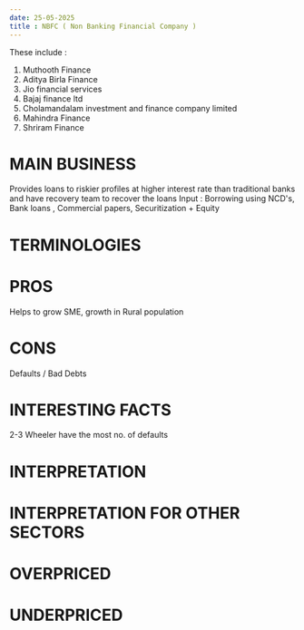 ```yaml
---
date: 25-05-2025
title : NBFC ( Non Banking Financial Company )
---
```


These include : 

1. Muthooth Finance 
2. Aditya Birla Finance
3. Jio financial services
4. Bajaj finance ltd
5. Cholamandalam investment and finance company limited
6. Mahindra Finance 
7. Shriram Finance 

# MAIN BUSINESS 
Provides loans to riskier profiles at higher interest rate than traditional banks and have recovery team to recover the loans 
Input : Borrowing using NCD's, Bank loans , Commercial papers, Securitization  + Equity 

# TERMINOLOGIES
 


# PROS
Helps to grow SME, growth in Rural population 


# CONS 
Defaults / Bad Debts


# INTERESTING FACTS 
2-3 Wheeler have the most no. of defaults

# INTERPRETATION 


# INTERPRETATION FOR OTHER SECTORS


# OVERPRICED 


# UNDERPRICED





